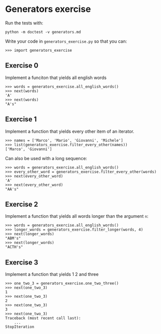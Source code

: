 # Generators exercise

Run the tests with:

    python -m doctest -v generators.md


Write your code in `generators_exercise.py` so that you can:

    >>> import generators_exercise

## Exercise 0

Implement a funciton that yields all english words

    >>> words = generators_exercise.all_english_words()
    >>> next(words)
    'A'
    >>> next(words)
    "A's"

## Exercise 1

Implement a function that yields every other item of an iterator.

    >>> names = ['Marco', 'Mario', 'Giovanni', 'Michele']
    >>> list(generators_exercise.filter_every_other(names))
    ['Marco', 'Giovanni']


Can also be used with a long sequence:

    >>> words = generators_exercise.all_english_words()
    >>> every_other_word = generators_exercise.filter_every_other(words)
    >>> next(every_other_word)
    'A'
    >>> next(every_other_word)
    "AA's"


## Exercise 2

Implement a function that yields all words longer than the argument `n`:

    >>> words = generators_exercise.all_english_words()
    >>> longer_words = generators_exercise.filter_longer(words, 4)
    >>> next(longer_words)
    "ABM's"
    >>> next(longer_words)
    "ACTH's"


## Exercise 3

Implement a function that yields 1 2 and three

    >>> one_two_3 = generators_exercise.one_two_three()
    >>> next(one_two_3)
    1
    >>> next(one_two_3)
    2
    >>> next(one_two_3)
    3
    >>> next(one_two_3)
    Traceback (most recent call last):
        ...
    StopIteration

